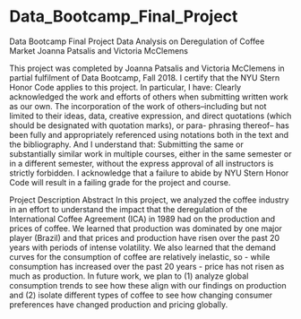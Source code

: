 # Data_Bootcamp_Final_Project

Data Bootcamp Final Project
Data Analysis on Deregulation of Coffee Market
Joanna Patsalis and Victoria McClemens


This project was completed by Joanna Patsalis and Victoria McClemens in partial fulfilment of Data Bootcamp, Fall 2018. 
I certify that the NYU Stern Honor Code applies to this project. In particular, I have:
Clearly acknowledged the work and efforts of others when submitting written work as our own. The incorporation of the work of others–including but not limited to their ideas, data, creative expression, and direct quotations (which should be designated with quotation marks), or para- phrasing thereof– has been fully and appropriately referenced using notations both in the text and the bibliography.
And I understand that:
Submitting the same or substantially similar work in multiple courses, either in the same semester or in a different semester, without the express approval of all instructors is strictly forbidden.
I acknowledge that a failure to abide by NYU Stern Honor Code will result in a failing grade for the project and course.


Project Description
Abstract 
In this project, we analyzed the coffee industry in an effort to understand the impact that the deregulation of the International Coffee Agreement (ICA) in 1989 had on the production and  prices of coffee. We learned that production was dominated by one major player (Brazil) and that prices and production have risen over the past 20 years with periods of intense volatility. We also learned that the demand curves for the consumption of coffee are relatively inelastic, so - while consumption has increased over the past 20 years - price has not risen as much as production. In future work, we plan to (1) analyze global consumption trends to see how these align with our findings on production and (2) isolate different types of coffee to see how changing consumer preferences have changed production and pricing globally.


